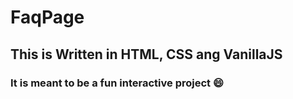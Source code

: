 # FaqPage
## This is Written in HTML, CSS ang VanillaJS
### It is meant to be a fun interactive project 😄
